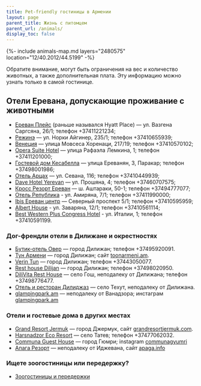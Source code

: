 ```yaml
---
title: Pet-friendly гостиницы в Армении
layout: page
parent_title: Жизнь с питомцем
parent_url: /animals/
display_toc: false
---
```


{%- include animals-map.md layers="2480575" location="12/40.2012/44.5199" -%}

Обратите внимание, могут быть ограничения на вес и количество животных, а также дополнительная плата. Эту информацию можно
узнать только в самой гостинице.

## Отели Еревана, допускающие проживание с животными

- [Ереван Плейс](https://yandex.ru/maps/org/yerevan_pleys/6494473678/) (раньше назывался Hyatt Place) — ул. Вазгена Саргсяна, 26/1; телефон +37411221234;
- [Режинэ](https://yandex.ru/maps/org/rezhine/28907706121/) — ул. Норки Айгинер, 235/1; телефон +37410655939;
- [Венеция](https://yandex.ru/maps/org/venetsiya/166723620307/) — улица Мовсеса Хоренаци, 217/19; телефон +37410570102;
- [Opera Suite Hotel](https://yandex.ru/maps/org/opera_suite_hotel/147894966895/) — улица Рафаэла Лемкина, 1; телефон +37411201000;
- [Гостевой дом Кесабелла](https://yandex.ru/maps/org/gostevoy_dom_kesabella/234786492198/) — улица Ереванян, 3, Паракар; телефон +37498001986;
- [Отель Арцах](https://yandex.ru/maps/org/otel_artsakh/223875545819/) — ул. Севана, 116; телефон +37410449939;
- [Dave Hotel Yerevan](https://yandex.ru/maps/org/dave_hotel_yerevan/198326053456/) — ул. Прошяна, 4; телефон +37460707575;
- [Кросс Резорт Ереван](https://yandex.ru/maps/org/kross_rezort_yerevan/1193096505/) — ш. Аштараки, 50-1; телефон +37494777077;
- [Отель Република](https://yandex.ru/maps/org/otel_republika_yerevan/141128342239/) - ул. Амиряна, 7/1; телефон +37411990000;
- [Ibis Ереван центр](https://yandex.ru/maps/org/ibis_yerevan_tsentr/1748657808/) — Северный проспект 5/1; телефон +37410595959;
- [Albert House](https://yandex.ru/maps/org/albert_house/224294205229/) - ул. Заваряна, 12/1; телефон +37410561114;
- [Best Western Plus Congress Hotel](https://yandex.ru/maps/org/best_western_plus_congress_hotel/1078761583/) - ул. Италии, 1; телефон +37410591199.

### Дог-френдли отели в Дилижане и окрестностях

- [Бутик-отель Овер](https://yandex.ru/maps/org/butik_otel_over/179643072999/) — город Дилижан; телефон +37495920091.
- [Тун Армени](https://yandex.ru/maps/org/tun_armeni/15945983303/) — город Дилижан; сайт [toonarmeni.am](https://www.toonarmeni.am).
- [Verin Tun](https://yandex.ru/maps/org/verin_tun/53711938211/) — город Дилижан; телефон +37443050077.
- [Rest house Dilijan](https://yandex.ru/maps/org/rest_house_dilijan/34777147882/) — город Дилижан; телефон +37498020950.
- [DiliVita Rest House](https://yandex.ru/maps/org/dilivita_rest_house/236966451280/) — село Гош, неподалеку от Дилижана; телефон +37498776477.
- [Отель и ресторан Дилиджаз](https://yandex.ru/maps/org/32685331959) — село Техут, неподалеку от Дилижана.
- [glampingpark.am](https://yandex.ru/maps/org/glamping_park/60923708256/) — неподалеку от Ванадзора; инстаграм [glampingpark.am](https://www.instagram.com/glampingpark.am/)

### Отели и гостевые дома в других местах

- [Grand Resort Jermuk](https://yandex.ru/maps/org/grand_resort_jermuk/202669564876/) — город Джермук, сайт [grandresortjermuk.com](https://www.grandresortjermuk.com/ru/).
- [Harsnadzor Eco Resort](https://yandex.ru/maps/org/harsnadzor_eco_resort/148323819074/) — село Татев; телефон +37477062032.
- [Communa Guest House](https://yandex.ru/maps/org/communa/224566142076/) — город Гюмри; instagram [communagyumri](https://www.instagram.com/communagyumri/)
- [Апага Резорт](https://yandex.ru/maps/org/apaga_rezort/74778723297/) — неподалеку от Иджевана, сайт [apaga.info](http://www.apaga.info/)

### Ищете зоогостиницы или передержку?

- [Зоогостиницы и передержки](services.md#zoohotel)

